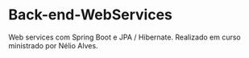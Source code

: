 # Back-end-WebServices
Web services com Spring Boot e JPA / Hibernate. Realizado em curso ministrado por Nélio Alves.
